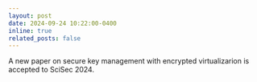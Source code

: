 ```yaml
---
layout: post
date: 2024-09-24 10:22:00-0400
inline: true
related_posts: false
---
```


A new paper on secure key management with encrypted virtualizarion is accepted to SciSec 2024. 